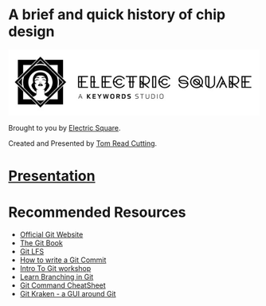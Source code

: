 # A brief and quick history of chip design

[![The logo of Electric Square Ltd.](presentation/img/ES-logo-and-wordmark.jpg)](https://www.electricsquare.com/)

Brought to you by [Electric Square](https://www.electricsquare.com/).

Created and Presented by [Tom Read Cutting](https://moosichu.github.io).

# [Presentation](https://electricsquare.github.io/dvcs-and-games)

<h1>Recommended Resources</h3>
<ul>
    <li><a href="https://git-scm.com/" class="">Official Git Website</a></li>
    <li><a href="https://git-scm.com/book/en/v2">The Git Book</a></li>
    <li><a href="https://git-lfs.github.com/">Git LFS</a></li>
    <li><a href="https://chris.beams.io/posts/git-commit/">How to write a Git Commit</a></li>
    <li><a href="https://hackersatcambridge.com/workshops/intro-to-git" class="">Intro To Git workshop</a></li>
    <li><a href="https://learngitbranching.js.org/">Learn Branching in Git</a></li>
    <li><a href="http://ndpsoftware.com/git-cheatsheet.html#loc=stash">Git Command CheatSheet</a></li>
    <li><a href="https://www.gitkraken.com/">Git Kraken - a GUI around Git</a></li>
</ul>
